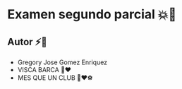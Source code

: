 # Examen segundo parcial :boom::metal:

## Autor :zap::tiger2:

- Gregory Jose Gomez Enriquez
- VISCA BARCA :blue_heart::heart:
- MES QUE UN CLUB :blue_heart::heart::soccer: